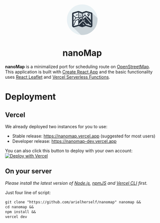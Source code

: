 <p align="center">
<img src="public/icon.jpeg" style="height: 100px; border-radius: 50%"/>
</p>
<h1 align="center">nanoMap</h1>

**nanoMap** is a minimalized port for scheduling route on [OpenStreetMap](https://openstreetmap.org). This application is built with [Create React App](https://create-react-app.dev/) and the basic functionality uses [React Leaflet](https://react-leaflet.js.org) and [Vercel Serverless Functions](https://vercel.com/docs/functions/serverless-functions).

# Deployment

## Vercel

We already deployed two instances for you to use:

- Stable release: https://nanomap.vercel.app (suggested for most users)
- Developer release: https://nanomap-dev.vercel.app

You can also click this button to deploy with your own account: [![Deploy with Vercel](https://vercel.com/button)](https://vercel.com/new/clone?repository-url=https%3A%2F%2Fgithub.com%2Farielherself%2Fnanomap&project-name=nanomap&repository-name=nanomap&demo-title=nanoMap&demo-description=A%20minimalized%20port%20for%20scheduling%20route%20on%20OpenStreetMap&demo-url=https%3A%2F%2Fnanomap.vercel.app)

## On your server

_Please install the latest version of [Node.js](https://nodejs.org), [npmJS](https://www.npmjs.com) and [Vercel CLI](https://vercel.com/docs/cli) first._

Just four line of script:

```shell
git clone "https://github.com/arielherself/nanomap" nanomap &&
cd nanomap &&
npm install &&
vercel dev
```
